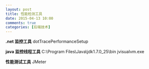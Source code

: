 ```yaml
---
layout: post
title: 性能检测工具
date: 2015-04-13 10:00
comments: true
categories: [后端技术]
---
```


**.net 监控工具**
dotTracePerformanceSetup

**java 监控线程工具**
 C:\Program Files\Java\jdk1.7.0_25\bin  jvisualvm.exe

**性能测试工具**
JMeter

